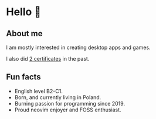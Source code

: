 # Hello 👋


## About me

I am mostly interested in creating desktop apps and games.

I also did [2 certificates](https://www.freecodecamp.org/Lasuch) in the past.


## Fun facts

- English level B2-C1.
- Born, and currently living in Poland.
- Burning passion for programming since 2019.
- Proud neovim enjoyer and FOSS enthusiast.
